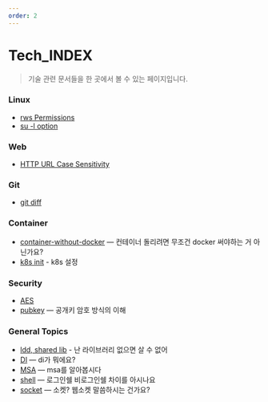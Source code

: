 ```yaml
---
order: 2
---
```


# Tech_INDEX

> 기술 관련 문서들을 한 곳에서 볼 수 있는 페이지입니다.

### Linux

- [rws Permissions](~/linux/rws.md)
- [su -l option](~/linux/linux_su.md)

### Web

- [HTTP URL Case Sensitivity](~/web/url-case-insensitive.md)

### Git

- [git diff](~/git/git-diff.md)

### Container

- [container-without-docker](~/container/container-without-docker.md) — 컨테이너 돌리려면 무조건 docker 써야하는 거 아닌가요?
- [k8s init](~/container/init-install.md) - k8s 설정

### Security

- [AES](~/security/aes-crypt.md)
- [pubkey](~/security/public-key-crypto.md) — 공개키 암호 방식의 이해

### General Topics

- [ldd, shared lib](~/linux_ldd.md) - 난 라이브러리 없으면 살 수 없어
- [DI](~/di.md) — di가 뭐에요?
- [MSA](~/msa.md) — msa를 알아봅시다
- [shell](~/shell.md) — 로그인쉘 비로그인쉘 차이를 아시나요
- [socket](~/socket.md) — 소켓? 웹소켓 말씀하시는 건가요?

